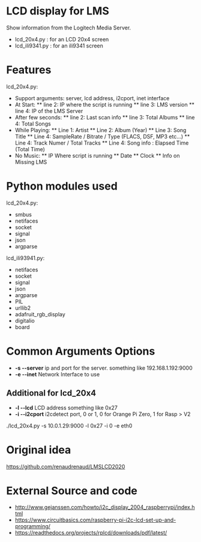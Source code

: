# LCD display for LMS

Show information from the Logitech Media Server.

* lcd_20x4.py : for an LCD 20x4 screen
* lcd_ili9341.py : for an ili9341 screen

# Features

lcd_20x4.py:

* Support arguments: server, lcd address, i2cport, inet interface
* At Start:
** line 2: IP where the script is running
** line 3: LMS version
** line 4: IP of the LMS Server
* After few seconds:
** line 2: Last scan info
** line 3: Total Albums
** line 4: Total Songs
* While Playing:
** Line 1: Artist
** Line 2: Album (Year)
** Line 3: Song Title
** Line 4: SampleRate / Bitrate / Type (FLACS, DSF, MP3 etc...)
** Line 4: Track Numer / Total Tracks 
** Line 4: Song info : Elapsed Time (Total Time)
* No Music:
** IP Where script is running
** Date
** Clock
** Info on Missing LMS

# Python modules used

lcd_20x4.py:

* smbus
* netifaces
* socket
* signal
* json
* argparse

lcd_ili93941.py:

* netifaces
* socket
* signal
* json
* argparse
* PIL
* urllib2
* adafruit_rgb_display
* digitalio
* board

# Common Arguments Options 

* **-s --server** ip and port for the server. something like 192.168.1.192:9000
* **-e --inet** Network Interface to use

## Additional for lcd_20x4

* **-l --lcd** LCD address something like 0x27
* **-i --i2cport** i2cdetect port, 0 or 1, 0 for Orange Pi Zero, 1 for Rasp > V2

./lcd_20x4.py -s 10.0.1.29:9000 -l 0x27 -i 0 -e eth0

# Original idea

https://github.com/renaudrenaud/LMSLCD2020

# External Source and code

* http://www.gejanssen.com/howto/i2c_display_2004_raspberrypi/index.html
* https://www.circuitbasics.com/raspberry-pi-i2c-lcd-set-up-and-programming/
* https://readthedocs.org/projects/rplcd/downloads/pdf/latest/
